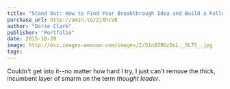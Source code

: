 ```yaml
---
title: "Stand Out: How to Find Your Breakthrough Idea and Build a Following Around It"
purchase_url: http://amzn.to/2jXhcV8
author: "Dorie Clark"
publisher: "Portfolio"
date: 2015-10-29
image: http://ecx.images-amazon.com/images/I/51nD7BGzDoL._SL75_.jpg
tags:
---
```


Couldn't get into it--no matter how hard I try, I just can't remove the thick, incumbent layer of smarm on the term *thought leader*.
